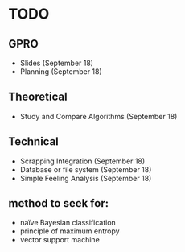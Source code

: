 # TODO

## GPRO
* Slides (September 18)
* Planning (September 18)

## Theoretical
* Study and Compare Algorithms (September 18)

## Technical 
* Scrapping Integration (September 18)
* Database or file system (September 18)
* Simple Feeling Analysis (September 18)
## method to seek for:
* naïve Bayesian classification
* principle of maximum entropy
* vector support machine
